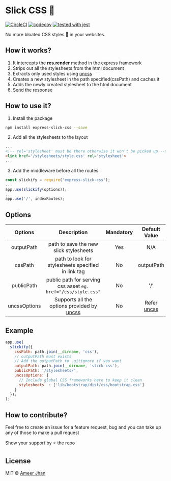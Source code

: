 # Slick CSS :balloon:

[![CircleCI](https://circleci.com/gh/ameerthehacker/express-slick-css/tree/master.svg?style=svg)](https://circleci.com/gh/ameerthehacker/express-slick-css/tree/master)
[![codecov](https://codecov.io/gh/ameerthehacker/express-slick-css/branch/master/graph/badge.svg)](https://codecov.io/gh/ameerthehacker/express-slick-css)
[![tested with jest](https://img.shields.io/badge/tested_with-jest-99424f.svg)](https://github.com/facebook/jest)

No more bloated CSS styles :poop: in your websites.

## How it works?

1. It intercepts the **res.render** method in the express framework
2. Strips out all the stylesheets from the html document
3. Extracts only used styles using [uncss]
4. Creates a new stylesheet in the path specified(cssPath) and caches it
5. Adds the newly created stylesheet to the html document
6. Send the response

## How to use it?

1. Install the package

```bash
npm install express-slick-css --save
```

2. Add all the stylesheets to the layout

```html
...
<!-- rel='stylesheet' must be there otherwise it won't be picked up -->
<link href='/stylesheets/style.css' rel='stylesheet'>
...
```

3. Add the middleware before all the routes

```javascript
const slickify = require('express-slick-css');
...
app.use(slickify(options));
...
app.use('/', indexRoutes);
```

## Options

|   Options    |                          Description                          | Mandatory | Default Value |
| :----------: | :-----------------------------------------------------------: | :-------: | :-----------: |
|  outputPath  |            path to save the new slick stylesheets             |    Yes    |      N/A      |
|   cssPath    |      path to look for stylesheets specified in link tag       |    No     |  outputPath   |
|  publicPath  | public path for serving css asset `eg. href="/css/style.css"` |    No     |      '/'      |
| uncssOptions |         Supports all the options provided by [uncss]          |    No     | Refer [uncss] |

## Example

```javascript
app.use(
  slickify({
    cssPath: path.join(__dirname, 'css'),
    // outputPath must exists
    // Add the outputPath to .gitignore if you want
    outputPath: path.join(__dirname, 'slick-css'),
    publicPath: '/stylesheets/',
    uncssOptions: {
      // Include global CSS frameworks here to keep it clean
      stylesheets  : ['lib/bootstrap/dist/css/bootstrap.css']
    }
  });
);
```

## How to contribute?

Feel free to create an issue for a feature request, bug and you can take up any of those to make a pull request

Show your support by :star: the repo

## License

MIT © [Ameer Jhan](mailto:ameerjhanprof@gmail.com)

[uncss]: https://github.com/uncss/uncss

